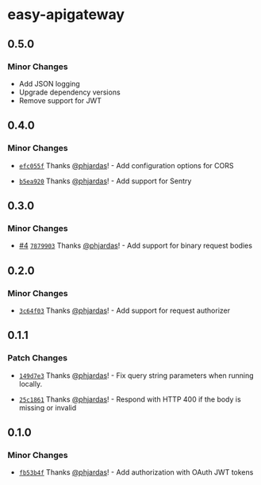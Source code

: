 # easy-apigateway

## 0.5.0

### Minor Changes

- Add JSON logging
- Upgrade dependency versions
- Remove support for JWT

## 0.4.0

### Minor Changes

- [`efc055f`](https://github.com/phjardas/easy-apigateway/commit/efc055ffdc6c2feb2fcfb9f1cb7c0d8bf094bba2) Thanks [@phjardas](https://github.com/phjardas)! - Add configuration options for CORS

* [`b5ea920`](https://github.com/phjardas/easy-apigateway/commit/b5ea92090b533b16502d03313d908f8aaf5fb1ee) Thanks [@phjardas](https://github.com/phjardas)! - Add support for Sentry

## 0.3.0

### Minor Changes

- [#4](https://github.com/phjardas/easy-apigateway/pull/4) [`7879903`](https://github.com/phjardas/easy-apigateway/commit/78799030d84a52722756cca1fbe16c7bf29b5e95) Thanks [@phjardas](https://github.com/phjardas)! - Add support for binary request bodies

## 0.2.0

### Minor Changes

- [`3c64f03`](https://github.com/phjardas/easy-apigateway/commit/3c64f03ba56d0892bd61f01091786d6c2d25cff3) Thanks [@phjardas](https://github.com/phjardas)! - Add support for request authorizer

## 0.1.1

### Patch Changes

- [`149d7e3`](https://github.com/phjardas/easy-apigateway/commit/149d7e30a46551ce81bc2a7a4830ee575afc4aea) Thanks [@phjardas](https://github.com/phjardas)! - Fix query string parameters when running locally.

* [`25c1861`](https://github.com/phjardas/easy-apigateway/commit/25c186184480c85e2fb13b6f57745eff0f2a04e5) Thanks [@phjardas](https://github.com/phjardas)! - Respond with HTTP 400 if the body is missing or invalid

## 0.1.0

### Minor Changes

- [`fb53b4f`](https://github.com/phjardas/easy-apigateway/commit/fb53b4f2a2b18df8c195bb0334c843c14dca45ab) Thanks [@phjardas](https://github.com/phjardas)! - Add authorization with OAuth JWT tokens
